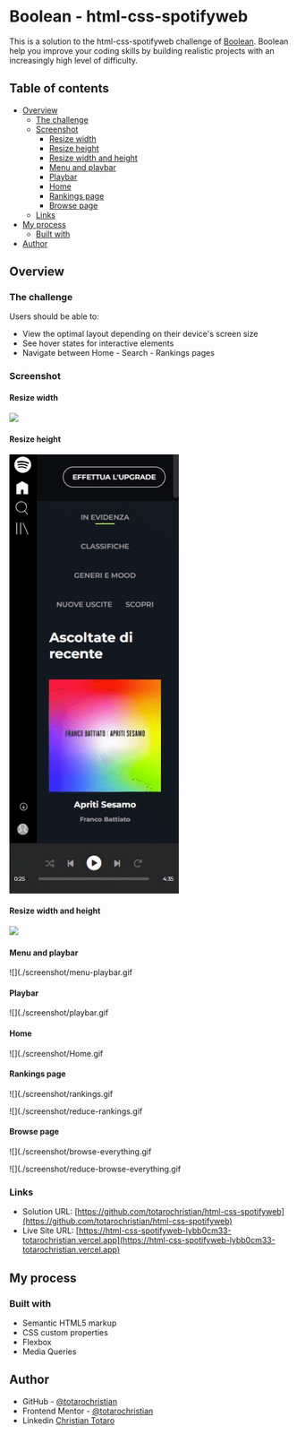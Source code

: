 # Boolean - html-css-spotifyweb

This is a solution to the html-css-spotifyweb challenge of [Boolean](https://boolean.careers/). Boolean help you improve your coding skills by building realistic projects with an increasingly high level of difficulty. 

## Table of contents

- [Overview](#overview)
  - [The challenge](#the-challenge)
  - [Screenshot](#screenshot)
    - [Resize width](#resize-width)
    - [Resize height](#resize-height)
    - [Resize width and height](#resize-width-and-height)
    - [Menu and playbar](#menu-and-playbar)
    - [Playbar](#playbar)
    - [Home](#home)
    - [Rankings page](#rankings-page)
    - [Browse page](#browse-page)
  - [Links](#links)
- [My process](#my-process)
  - [Built with](#built-with)
- [Author](#author)

## Overview

### The challenge

Users should be able to:

- View the optimal layout depending on their device's screen size
- See hover states for interactive elements
- Navigate between Home - Search - Rankings pages

### Screenshot

#### Resize width

![](./screenshot/reduce-width.gif)

#### Resize height

![](./screenshot/reduce-height.gif)

#### Resize width and height

![](./screenshot/reduce-width-height.gif)

#### Menu and playbar

![](./screenshot/menu-playbar.gif

#### Playbar

![](./screenshot/playbar.gif

#### Home

![](./screenshot/Home.gif

#### Rankings page

![](./screenshot/rankings.gif

![](./screenshot/reduce-rankings.gif

#### Browse page

![](./screenshot/browse-everything.gif

![](./screenshot/reduce-browse-everything.gif

### Links

- Solution URL: [https://github.com/totarochristian/html-css-spotifyweb](https://github.com/totarochristian/html-css-spotifyweb)
- Live Site URL: [https://html-css-spotifyweb-lybb0cm33-totarochristian.vercel.app](https://html-css-spotifyweb-lybb0cm33-totarochristian.vercel.app)

## My process

### Built with

- Semantic HTML5 markup
- CSS custom properties
- Flexbox
- Media Queries

## Author

- GitHub - [@totarochristian](https://github.com/totarochristian)
- Frontend Mentor - [@totarochristian](https://www.frontendmentor.io/profile/totarochristian)
- Linkedin [Christian Totaro](https://www.linkedin.com/in/christian-totaro-080a7018a/)
